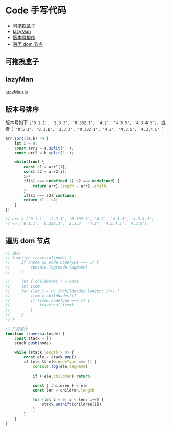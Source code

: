# Code 手写代码

- [可拖拽盒子](#可拖拽盒子)
- [lazyMan](#lazyman)
- [版本号排序](#版本号排序)
- [遍历 dom 节点](#遍历-dom-节点)

## 可拖拽盒子

## lazyMan

[lazyMan.js](./lazyMan.js)

## 版本号排序

版本号如下 `['0.1.1', '2.3.3', '0.302.1', '4.2', '4.3.5', '4.3.4.5']`，或者 `[ '0.5.1', '0.1.1', '2.3.3', '0.302.1', '4.2', '4.3.5', '4.3.4.5' ]`

```js
arr.sort((a,b) => {
    let i = 0;
    const arr1 = a.split('.');
    const arr2 = b.split('.');

    while(true) {
        const s1 = arr1[i];
        const s2 = arr2[i];
        i++
        if(s1 === undefined || s2 === undefined) {
            return arr1.length - arr2.length;
        }
        if(s1 === s2) continue;
        return s1 - s2;
    }
})

// arr = ['0.1.1', '2.3.3', '0.302.1', '4.2', '4.3.5', '4.3.4.5']
// => ['0.1.1', '0.302.1', '2.3.3', '4.2', '4.3.4.5', '4.3.5']
```

## 遍历 dom 节点

```js
// 递归
// function traversal(node) {
//     if (node && node.nodeType === 1) {
//         console.log(node.tagName)
//     }

//     let { childNodes } = node
//     let item
//     for (let i = 0; i<childNodes.length; i++) {
//         item = childNodes[i]
//         if (item.nodeType === 1) {
//             traversal(item)
//         }
//     }
// }

// 广度遍历
function traversal(node) {
    const stack = []
    stack.push(node)

    while (stack.length > 0) {
        const ele = stack.pop()
        if (ele && ele.nodeType === 1) {
            console.log(ele.tagName)
            
            if (!ele.children) return
            
            const { children } = ele
            const len = children.length

            for (let i = 0; i < len; i++) {
                stack.unshift(children[i])
            }
        }
    }
}
```
